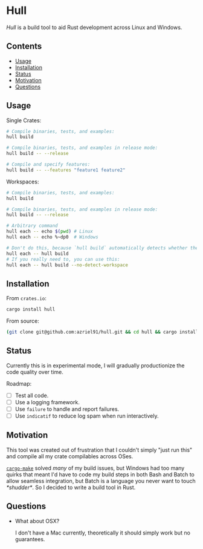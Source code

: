 # Hull

*Hull* is a build tool to aid Rust development across Linux and Windows.

## Contents

* [Usage](#usage)
* [Installation](#installation)
* [Status](#status)
* [Motivation](#motivation)
* [Questions](#questions)

## Usage

Single Crates:

```bash
# Compile binaries, tests, and examples:
hull build

# Compile binaries, tests, and examples in release mode:
hull build -- --release

# Compile and specify features:
hull build -- --features "feature1 feature2"
```

Workspaces:

```bash
# Compile binaries, tests, and examples:
hull build

# Compile binaries, tests, and examples in release mode:
hull build -- --release

# Arbitrary command
hull each -- echo $(pwd) # Linux
hull each -- echo %~dp0  # Windows

# Don't do this, because `hull build` automatically detects whether the crate is a workspace:
hull each -- hull build
# If you really need to, you can use this:
hull each -- hull build --no-detect-workspace
```

## Installation

From `crates.io`:

```bash
cargo install hull
```

From source:

```bash
(git clone git@github.com:azriel91/hull.git && cd hull && cargo install)
```

## Status

Currently this is in experimental mode, I will gradually productionize the code quality over time.

Roadmap:

* [ ] Test all code.
* [ ] Use a logging framework.
* [ ] Use `failure` to handle and report failures.
* [ ] Use `indicatif` to reduce log spam when run interactively.

## Motivation

This tool was created out of frustration that I couldn't simply "just run this" and compile all my crate compilables across OSes.

[`cargo-make`][cargo_make] solved *many* of my build issues, but Windows had too many quirks that meant I'd have to code my build steps in both Bash and Batch to allow seamless integration, but Batch is a language you never want to touch *\*shudder\**. So I decided to write a build tool in Rust.

[cargo_make]: https://github.com/sagiegurari/cargo-make

## Questions

* What about OSX?

    I don't have a Mac currently, theoretically it should simply work but no guarantees.
